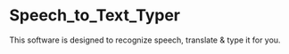 # Speech_to_Text_Typer
This software is designed to recognize speech, translate &amp; type it for you.
